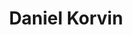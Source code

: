 ---
layout: member
weight: 200
title: Daniel Korvin
img: 
degrees: B. Sc. in Microbiology & Immunology, University of British Columbia
program: M.A.Sc. candidate
year_start: 2016
year_end:
status: grad
description: Design of genetic circuits for improving strain performance in industrial bioprocesses
about_me: “I have performed in numerous plays and won plaudits for my stirring performances…but Prof. Yadav thinks Zac Efron is a better actor than me.”
mail: 91dkorv@gmail.com
linkedin: 
homepage:
---